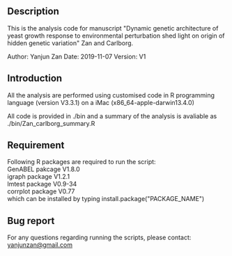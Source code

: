
## Description
This is the analysis code for manuscript  "Dynamic genetic architecture of yeast growth response to environmental perturbation shed light on origin of hidden genetic variation" Zan and Carlborg.


Author: Yanjun Zan
Date: 2019-11-07 
Version: V1

## Introduction
All the analysis are performed using customised code in R programming language (version V3.3.1) on a iMac (x86_64-apple-darwin13.4.0)

All code is provided in ./bin and a summary of the analysis is avaliable as ./bin/Zan_carlborg_summary.R

## Requirement
Following R packages are required to run the script:\
  GenABEL pakcage  V1.8.0\
  igraph  package  V1.2.1\
  lmtest  package  V0.9-34\
  corrplot package V0.77\
which can be installed by typing install.package("PACKAGE_NAME")

## Bug report
For any questions regarding running the scripts, please contact: yanjunzan@gmail.com

  
